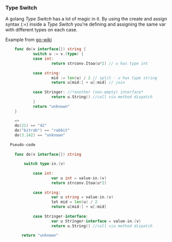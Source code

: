 ### Type Switch

A golang *Type Switch* has a lot of magic in it. 
By using the create and assign syntax (*:=*) inside a *Type Switch*
you're defining and assigning the same var with different types on each case.

Example from [go-wiki](https://code.google.com/p/go-wiki/wiki/Switch)

```go
    func do(v interface{}) string {
            switch u := v.(type) {
            case int:
                    return strconv.Itoa(u*2) // u has type int
            
            case string:
                    mid := len(u) / 2 // split - u has type string
                    return u[mid:] + u[:mid] // join
            
            case Stringer: //*another (non-empty) interface*
                    return u.String() //call via method dispatch
            }
            return "unknown"
    }
  
    =>
    do(21) == "42"
    do("bitrab") == "rabbit"
    do(3.142) == "unknown"
  
  Pseudo-code
  
    func do(v interface{}) string 
  
        switch type-in.(v)
            
            case int:
                    var u int = value-in.(v)
                    return strconv.Itoa(u*2) 
            
            case string:
                    var u string = value-in.(v)
                    let mid = len(u) / 2
                    return u[mid:] + u[:mid] 
  
            case Stringer-interface: 
                    var u Stringer-interface = value-in.(v)
                    return u.String() //call via method dispatch
            
       return "unknown"
 ```
  
